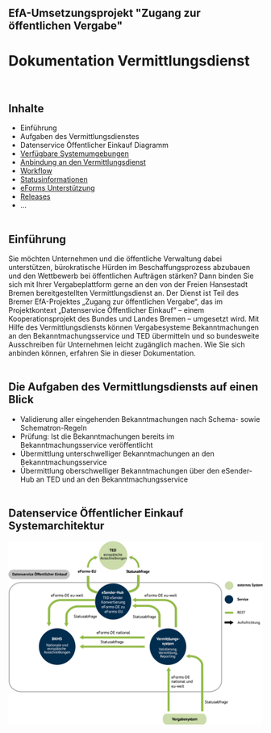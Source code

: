 ## EfA-Umsetzungsprojekt "Zugang zur öffentlichen Vergabe"
# Dokumentation Vermittlungsdienst
<br>

## Inhalte
- Einführung
- Aufgaben des Vermittlungsdienstes
- Datenservice Öffentlicher Einkauf Diagramm
- [Verfügbare Systemumgebungen](Development_environments.md)
- [Anbindung an den Vermittlungsdienst](Connection_to_mediator.md)
- [Workflow](Workflow.md)
- [Statusinformationen](Status_information.md)
- [eForms Unterstützung](eForms_support.md)
- [Releases](Releases.md)
- ...
<br><br>

## Einführung
Sie möchten Unternehmen und die öffentliche Verwaltung dabei unterstützen, bürokratische Hürden im Beschaffungsprozess abzubauen
und den Wettbewerb bei öffentlichen Aufträgen stärken? Dann binden Sie sich mit Ihrer Vergabeplattform gerne an den von der Freien
Hansestadt Bremen bereitgestellten Vermittlungsdienst an. Der Dienst ist Teil des Bremer EfA-Projektes „Zugang zur öffentlichen Vergabe“,
das im Projektkontext „Datenservice Öffentlicher Einkauf“ – einem Kooperationsprojekt des Bundes und Landes Bremen – umgesetzt wird.
Mit Hilfe des Vermittlungsdiensts können Vergabesysteme Bekanntmachungen an den Bekanntmachungsservice und TED übermitteln und so
bundesweite Ausschreiben für Unternehmen leicht zugänglich machen. Wie Sie sich anbinden können, erfahren Sie in dieser Dokumentation.
<br><br>

## Die Aufgaben des Vermittlungsdiensts auf einen Blick
- Validierung aller eingehenden Bekanntmachungen nach
Schema- sowie Schematron-Regeln 
- Prüfung: Ist die Bekanntmachungen bereits im Bekanntmachungsservice
veröffentlicht
- Übermittlung unterschwelliger Bekanntmachungen an
den Bekanntmachungsservice
- Übermittlung oberschwelliger Bekanntmachungen über
den eSender-Hub an TED und an den
Bekanntmachungsservice
<br><br>

## Datenservice Öffentlicher Einkauf Systemarchitektur
![Systemarchitektur](images/Infograf_eForms-Zusammenhaenge_2.jpg)
